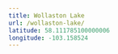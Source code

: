 ```yaml
---
title: Wollaston Lake
url: /wollaston-lake/
latitude: 58.111785100000006
longitude: -103.158524
---
```

